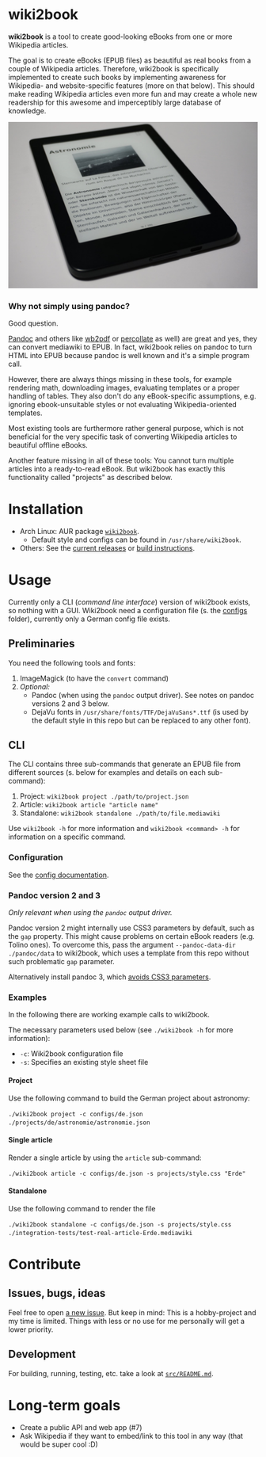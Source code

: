 # wiki2book

**wiki2book** is a tool to create good-looking eBooks from one or more Wikipedia articles.

The goal is to create eBooks (EPUB files) as beautiful as real books from a couple of Wikipedia articles.
Therefore, wiki2book is specifically implemented to create such books by implementing awareness for Wikipedia- and website-specific features (more on that below).
This should make reading Wikipedia articles even more fun and may create a whole new readership for this awesome and imperceptibly large database of knowledge. 

<p align="center">
<img src="photo.JPG" alt="eBook of the German article about astronomy on a Tolino eBook-reader."/>
</p>

### Why not simply using pandoc?

Good question.

[Pandoc](https://pandoc.org/epub.html) and others like [wb2pdf](https://mediawiki2latex.wmflabs.org/) or [percollate](https://github.com/danburzo/percollate) as well) are great and yes, they can convert mediawiki to EPUB.
In fact, wiki2book relies on pandoc to turn HTML into EPUB because pandoc is well known and it's a simple program call.

However, there are always things missing in these tools, for example rendering math, downloading images, evaluating templates or a proper handling of tables.
They also don't do any eBook-specific assumptions, e.g. ignoring ebook-unsuitable styles or not evaluating Wikipedia-oriented templates.

Most existing tools are furthermore rather general purpose, which is not beneficial for the very specific task of converting Wikipedia articles to beautiful offline eBooks.

Another feature missing in all of these tools: You cannot turn multiple articles into a ready-to-read eBook.
But wiki2book has exactly this functionality called "projects" as described below.

# Installation

* Arch Linux: AUR package [`wiki2book`](https://aur.archlinux.org/packages/wiki2book).
  * Default style and configs can be found in `/usr/share/wiki2book`.
* Others: See the [current releases](https://github.com/hauke96/wiki2book/releases) or [build instructions](./src#build-project).

# Usage

Currently only a CLI (_command line interface_) version of wiki2book exists, so nothing with a GUI.
Wiki2book need a configuration file (s. the [configs](./configs) folder), currently only a German config file exists.

## Preliminaries

You need the following tools and fonts:

1. ImageMagick (to have the `convert` command)
2. *Optional:*
   * Pandoc (when using the `pandoc` output driver). See notes on pandoc versions 2 and 3 below.
   * DejaVu fonts in `/usr/share/fonts/TTF/DejaVuSans*.ttf` (is used by the default style in this repo but can be replaced to any other font).

## CLI

The CLI contains three sub-commands that generate an EPUB file from different sources (s. below for examples and details on each sub-command):

1. Project: `wiki2book project ./path/to/project.json`
2. Article: `wiki2book article "article name"`
3. Standalone: `wiki2book standalone ./path/to/file.mediawiki`

Use `wiki2book -h` for more information and `wiki2book <command> -h` for information on a specific command.

### Configuration

See the [config documentation](./doc/configuration.md).

### Pandoc version 2 and 3

_Only relevant when using the `pandoc` output driver._

Pandoc version 2 might internally use CSS3 parameters by default, such as the `gap` property.
This might cause problems on certain eBook readers (e.g. Tolino ones).
To overcome this, pass the argument `--pandoc-data-dir ./pandoc/data` to wiki2book, which uses a template from this repo without such problematic `gap` parameter.

Alternatively install pandoc 3, which [avoids CSS3 parameters](https://github.com/jgm/pandoc/blob/3.0/data/epub.css#L166:L169).

### Examples

In the following there are working example calls to wiki2book.

The necessary parameters used below (see `./wiki2book -h` for more information):

* `-c`: Wiki2book configuration file
* `-s`: Specifies an existing style sheet file

#### Project

Use the following command to build the German project about astronomy:

`./wiki2book project -c configs/de.json ./projects/de/astronomie/astronomie.json`

#### Single article

Render a single article by using the `article` sub-command:

`./wiki2book article -c configs/de.json -s projects/style.css "Erde"`

#### Standalone

Use the following command to render the file

`./wiki2book standalone -c configs/de.json -s projects/style.css ./integration-tests/test-real-article-Erde.mediawiki`

# Contribute

## Issues, bugs, ideas

Feel free to open [a new issue](https://github.com/hauke96/wiki2book/issues/new/choose).
But keep in mind:
This is a hobby-project and my time is limited.
Things with less or no use for me personally will get a lower priority.

## Development

For building, running, testing, etc. take a look at [`src/README.md`](src/README.md).

# Long-term goals

* Create a public API and web app (#7)
* Ask Wikipedia if they want to embed/link to this tool in any way (that would be super cool :D)